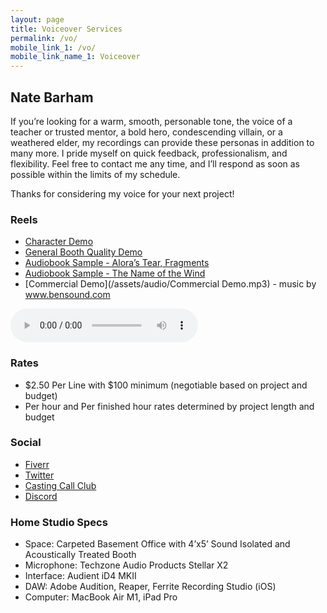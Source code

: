 ```yaml
---
layout: page
title: Voiceover Services
permalink: /vo/
mobile_link_1: /vo/
mobile_link_name_1: Voiceover
---
```



## Nate Barham
If you’re looking for a warm, smooth, personable tone, the voice of a teacher or trusted mentor, a bold hero, condescending villain, or a weathered elder, my recordings can provide these personas in addition to many more. I pride myself on quick feedback, professionalism, and flexibility. Feel free to contact me any time, and I’ll respond as soon as possible within the limits of my schedule. 

Thanks for considering my voice for your next project!

### Reels
- [Character Demo](/assets/audio/CharacterDemo_NateBarham.mp3)
- [General Booth Quality Demo](/assets/audio/BasicBoothDemo_NateBarham.mp3)
- [Audiobook Sample - Alora’s Tear, Fragments](/assets/audio/Fragments_Sample.mp3)
- [Audiobook Sample - The Name of the Wind](/assets/audio/NotW_Sample.mp3)
- [Commercial Demo](/assets/audio/Commercial Demo.mp3) - music by www.bensound.com

<audio controls autoplay>
  <source src=“https://natebarham.com/assets/audio/BasicBoothDemo_NateBarham.mp3” type=“audio/mpeg”>
Your browser does not support the audio element.
</audio>

### Rates
- $2.50 Per Line with $100 minimum (negotiable based on project and budget)
- Per hour and Per finished hour rates determined by project length and budget

### Social
- [Fiverr](https://www.fiverr.com/share/W7P9j5)
- [Twitter](twitter.com/natebarham)
- [Casting Call Club](https://www.castingcall.club/m/NateBarham)
- [Discord](https://discordapp.com/users/146834925201391616)

### Home Studio Specs
- Space: Carpeted Basement Office with 4’x5’ Sound Isolated and Acoustically Treated Booth
- Microphone: Techzone Audio Products Stellar X2
- Interface: Audient iD4 MKII
- DAW: Adobe Audition, Reaper, Ferrite Recording Studio (iOS)
- Computer: MacBook Air M1, iPad Pro